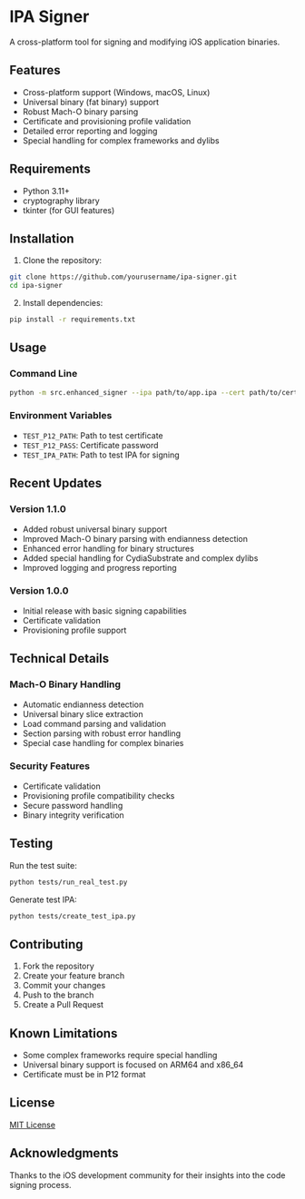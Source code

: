 # IPA Signer

A cross-platform tool for signing and modifying iOS application binaries.

## Features

- Cross-platform support (Windows, macOS, Linux)
- Universal binary (fat binary) support
- Robust Mach-O binary parsing
- Certificate and provisioning profile validation
- Detailed error reporting and logging
- Special handling for complex frameworks and dylibs

## Requirements

- Python 3.11+
- cryptography library
- tkinter (for GUI features)

## Installation

1. Clone the repository:
```bash
git clone https://github.com/yourusername/ipa-signer.git
cd ipa-signer
```

2. Install dependencies:
```bash
pip install -r requirements.txt
```

## Usage

### Command Line

```bash
python -m src.enhanced_signer --ipa path/to/app.ipa --cert path/to/cert.p12 --profile path/to/profile.mobileprovision --output path/to/output.ipa
```

### Environment Variables

- `TEST_P12_PATH`: Path to test certificate
- `TEST_P12_PASS`: Certificate password
- `TEST_IPA_PATH`: Path to test IPA for signing

## Recent Updates

### Version 1.1.0
- Added robust universal binary support
- Improved Mach-O binary parsing with endianness detection
- Enhanced error handling for binary structures
- Added special handling for CydiaSubstrate and complex dylibs
- Improved logging and progress reporting

### Version 1.0.0
- Initial release with basic signing capabilities
- Certificate validation
- Provisioning profile support

## Technical Details

### Mach-O Binary Handling
- Automatic endianness detection
- Universal binary slice extraction
- Load command parsing and validation
- Section parsing with robust error handling
- Special case handling for complex binaries

### Security Features
- Certificate validation
- Provisioning profile compatibility checks
- Secure password handling
- Binary integrity verification

## Testing

Run the test suite:
```bash
python tests/run_real_test.py
```

Generate test IPA:
```bash
python tests/create_test_ipa.py
```

## Contributing

1. Fork the repository
2. Create your feature branch
3. Commit your changes
4. Push to the branch
5. Create a Pull Request

## Known Limitations

- Some complex frameworks require special handling
- Universal binary support is focused on ARM64 and x86_64
- Certificate must be in P12 format

## License

[MIT License](LICENSE)

## Acknowledgments

Thanks to the iOS development community for their insights into the code signing process.
